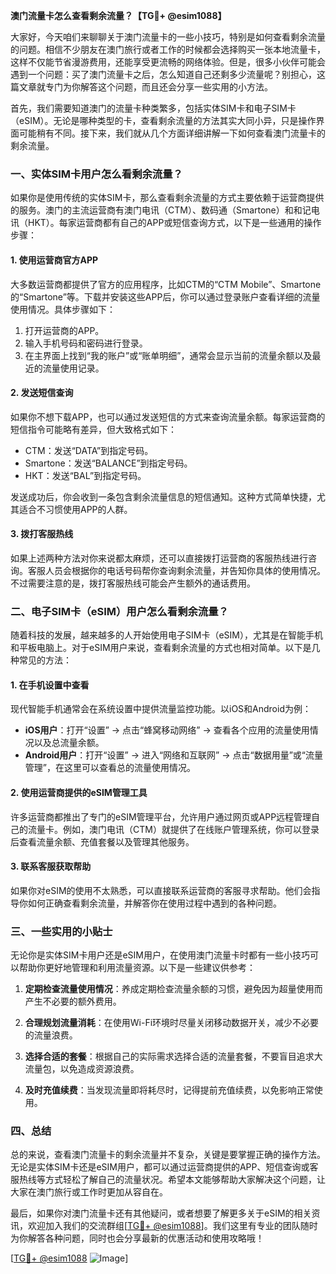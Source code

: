 **澳门流量卡怎么查看剩余流量？【TG💪+ @esim1088】**

大家好，今天咱们来聊聊关于澳门流量卡的一些小技巧，特别是如何查看剩余流量的问题。相信不少朋友在澳门旅行或者工作的时候都会选择购买一张本地流量卡，这样不仅能节省漫游费用，还能享受更流畅的网络体验。但是，很多小伙伴可能会遇到一个问题：买了澳门流量卡之后，怎么知道自己还剩多少流量呢？别担心，这篇文章就专门为你解答这个问题，而且还会分享一些实用的小方法。

首先，我们需要知道澳门的流量卡种类繁多，包括实体SIM卡和电子SIM卡（eSIM）。无论是哪种类型的卡，查看剩余流量的方法其实大同小异，只是操作界面可能稍有不同。接下来，我们就从几个方面详细讲解一下如何查看澳门流量卡的剩余流量。

### **一、实体SIM卡用户怎么看剩余流量？**

如果你是使用传统的实体SIM卡，那么查看剩余流量的方式主要依赖于运营商提供的服务。澳门的主流运营商有澳门电讯（CTM）、数码通（Smartone）和和记电讯（HKT）。每家运营商都有自己的APP或短信查询方式，以下是一些通用的操作步骤：

#### **1. 使用运营商官方APP**
大多数运营商都提供了官方的应用程序，比如CTM的“CTM Mobile”、Smartone的“Smartone”等。下载并安装这些APP后，你可以通过登录账户查看详细的流量使用情况。具体步骤如下：
1. 打开运营商的APP。
2. 输入手机号码和密码进行登录。
3. 在主界面上找到“我的账户”或“账单明细”，通常会显示当前的流量余额以及最近的流量使用记录。

#### **2. 发送短信查询**
如果你不想下载APP，也可以通过发送短信的方式来查询流量余额。每家运营商的短信指令可能略有差异，但大致格式如下：
- CTM：发送“DATA”到指定号码。
- Smartone：发送“BALANCE”到指定号码。
- HKT：发送“BAL”到指定号码。

发送成功后，你会收到一条包含剩余流量信息的短信通知。这种方式简单快捷，尤其适合不习惯使用APP的人群。

#### **3. 拨打客服热线**
如果上述两种方法对你来说都太麻烦，还可以直接拨打运营商的客服热线进行咨询。客服人员会根据你的电话号码帮你查询剩余流量，并告知你具体的使用情况。不过需要注意的是，拨打客服热线可能会产生额外的通话费用。

### **二、电子SIM卡（eSIM）用户怎么看剩余流量？**

随着科技的发展，越来越多的人开始使用电子SIM卡（eSIM），尤其是在智能手机和平板电脑上。对于eSIM用户来说，查看剩余流量的方式也相对简单。以下是几种常见的方法：

#### **1. 在手机设置中查看**
现代智能手机通常会在系统设置中提供流量监控功能。以iOS和Android为例：
- **iOS用户**：打开“设置” -> 点击“蜂窝移动网络” -> 查看各个应用的流量使用情况以及总流量余额。
- **Android用户**：打开“设置” -> 进入“网络和互联网” -> 点击“数据用量”或“流量管理”，在这里可以查看总的流量使用情况。

#### **2. 使用运营商提供的eSIM管理工具**
许多运营商都推出了专门的eSIM管理平台，允许用户通过网页或APP远程管理自己的流量卡。例如，澳门电讯（CTM）就提供了在线账户管理系统，你可以登录后查看流量余额、充值套餐以及管理其他服务。

#### **3. 联系客服获取帮助**
如果你对eSIM的使用不太熟悉，可以直接联系运营商的客服寻求帮助。他们会指导你如何正确查看剩余流量，并解答你在使用过程中遇到的各种问题。

### **三、一些实用的小贴士**

无论你是实体SIM卡用户还是eSIM用户，在使用澳门流量卡时都有一些小技巧可以帮助你更好地管理和利用流量资源。以下是一些建议供参考：

1. **定期检查流量使用情况**：养成定期检查流量余额的习惯，避免因为超量使用而产生不必要的额外费用。
   
2. **合理规划流量消耗**：在使用Wi-Fi环境时尽量关闭移动数据开关，减少不必要的流量浪费。

3. **选择合适的套餐**：根据自己的实际需求选择合适的流量套餐，不要盲目追求大流量包，以免造成资源浪费。

4. **及时充值续费**：当发现流量即将耗尽时，记得提前充值续费，以免影响正常使用。

### **四、总结**

总的来说，查看澳门流量卡的剩余流量并不复杂，关键是要掌握正确的操作方法。无论是实体SIM卡还是eSIM用户，都可以通过运营商提供的APP、短信查询或客服热线等方式轻松了解自己的流量状况。希望本文能够帮助大家解决这个问题，让大家在澳门旅行或工作时更加从容自在。

最后，如果你对澳门流量卡还有其他疑问，或者想要了解更多关于eSIM的相关资讯，欢迎加入我们的交流群组[[TG💪+ @esim1088](https://t.me/s/esim1088)]。我们这里有专业的团队随时为你解答各种问题，同时也会分享最新的优惠活动和使用攻略哦！

[[TG💪+ @esim1088](https://t.me/s/esim1088) ![Image](https://i.postimg.cc/4NQfJmqS/Snipaste-2025-05-13-00-14-12.png)]